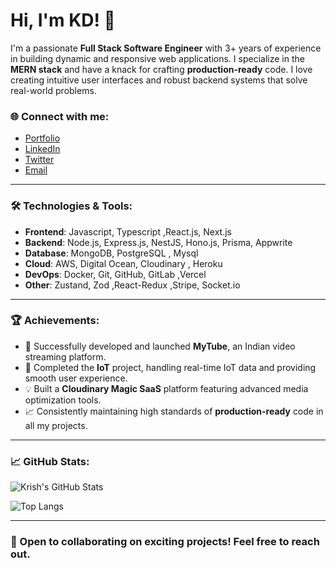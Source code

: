 # Hi, I'm KD! 👋

I'm a passionate **Full Stack Software Engineer** with 3+ years of experience in building dynamic and responsive web applications. I specialize in the **MERN stack** and have a knack for crafting **production-ready** code. I love creating intuitive user interfaces and robust backend systems that solve real-world problems.

### 🌐 Connect with me:
- [Portfolio](#)
- [LinkedIn](#)
- [Twitter](#)
- [Email](mailto:krishdesai044@gmail.com)

---

### 🛠️ Technologies & Tools:
- **Frontend**: Javascript, Typescript ,React.js, Next.js
- **Backend**: Node.js, Express.js, NestJS, Hono.js, Prisma, Appwrite
- **Database**: MongoDB, PostgreSQL , Mysql
- **Cloud**: AWS, Digital Ocean, Cloudinary , Heroku
- **DevOps**: Docker, Git, GitHub, GitLab ,Vercel
- **Other**: Zustand, Zod ,React-Redux ,Stripe, Socket.io

---

### 🏆 Achievements:
- 🥇 Successfully developed and launched **MyTube**, an Indian video streaming platform.
- 🎉 Completed the **IoT** project, handling real-time IoT data and providing smooth user experience.
- 💡 Built a **Cloudinary Magic SaaS** platform featuring advanced media optimization tools.
- 📈 Consistently maintaining high standards of **production-ready** code in all my projects.
  
---

### 📈 GitHub Stats:

![Krish's GitHub Stats](https://github-readme-stats.vercel.app/api?username=dkcoder02&show_icons=true&count_private=true&theme=radical)

![Top Langs](https://github-readme-stats.vercel.app/api/top-langs/?username=dkcoder02&layout=compact&count_private=true&theme=radical)

---

### 🤝 Open to collaborating on exciting projects! Feel free to reach out.
